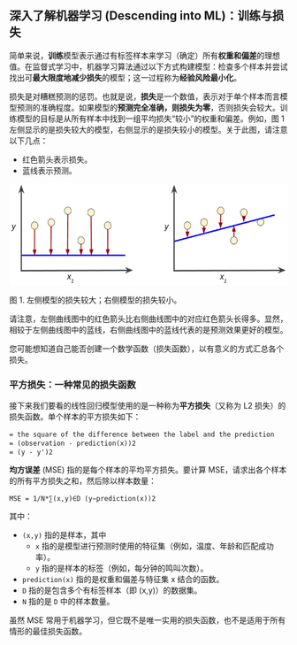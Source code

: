 ## 深入了解机器学习 (Descending into ML)：训练与损失

简单来说，**训练**模型表示通过有标签样本来学习（确定）所有**权重和偏差**的理想值。在监督式学习中，机器学习算法通过以下方式构建模型：检查多个样本并尝试找出可**最大限度地减少损失**的模型；这一过程称为**经验风险最小化**。

损失是对糟糕预测的惩罚。也就是说，**损失**是一个数值，表示对于单个样本而言模型预测的准确程度。如果模型的**预测完全准确，则损失为零**，否则损失会较大。训练模型的目标是从所有样本中找到一组平均损失“较小”的权重和偏差。例如，图 1 左侧显示的是损失较大的模型，右侧显示的是损失较小的模型。关于此图，请注意以下几点：

- 红色箭头表示损失。
- 蓝线表示预测。

![loss][loss]

图 1. 左侧模型的损失较大；右侧模型的损失较小。

请注意，左侧曲线图中的红色箭头比右侧曲线图中的对应红色箭头长得多。显然，相较于左侧曲线图中的蓝线，右侧曲线图中的蓝线代表的是预测效果更好的模型。

您可能想知道自己能否创建一个数学函数（损失函数），以有意义的方式汇总各个损失。

### 平方损失：一种常见的损失函数

接下来我们要看的线性回归模型使用的是一种称为**平方损失**（又称为 L2 损失）的损失函数。单个样本的平方损失如下：

```
= the square of the difference between the label and the prediction
= (observation - prediction(x))2
= (y - y')2
```

**均方误差** (MSE) 指的是每个样本的平均平方损失。要计算 MSE，请求出各个样本的所有平方损失之和，然后除以样本数量：

```
MSE = 1/N*∑(x,y)∈D (y−prediction(x))2
```

其中：

- `(x,y)` 指的是样本，其中
    - `x` 指的是模型进行预测时使用的特征集（例如，温度、年龄和匹配成功率）。
    - `y` 指的是样本的标签（例如，每分钟的鸣叫次数）。
- `prediction(x)` 指的是权重和偏差与特征集 x 结合的函数。
- `D` 指的是包含多个有标签样本（即 (x,y)）的数据集。
- `N` 指的是 `D` 中的样本数量。

虽然 MSE 常用于机器学习，但它既不是唯一实用的损失函数，也不是适用于所有情形的最佳损失函数。

[loss]: ../image/02-B-loss-1.png